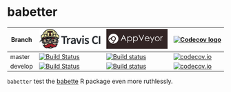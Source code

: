 # babetter

Branch  |[![Travis CI logo](pics/TravisCI.png)](https://travis-ci.com)                                                                         |[![AppVeyor logo](pics/AppVeyor.png)](https://www.appveyor.com)                                                                                                                  |[![Codecov logo](pics/Codecov.png)](https://www.codecov.io)
--------|--------------------------------------------------------------------------------------------------------------------------------------|---------------------------------------------------------------------------------------------------------------------------------------------------------------------------------|--------------------------------------------------------------------------------------------------------------------------------------------------------------------
master  |[![Build Status](https://travis-ci.com/richelbilderbeek/babetter.svg?branch=master)](https://travis-ci.com/richelbilderbeek/babetter) |[![Build status](https://ci.appveyor.com/api/projects/status/wy43dnx199ir3n2h/branch/master?svg=true)](https://ci.appveyor.com/project/richelbilderbeek/babetter/branch/master)  |[![codecov.io](https://codecov.io/github/richelbilderbeek/babetter/coverage.svg?branch=master)](https://codecov.io/github/richelbilderbeek/babetter/branch/master)
develop |[![Build Status](https://travis-ci.com/richelbilderbeek/babetter.svg?branch=develop)](https://travis-ci.com/richelbilderbeek/babetter)|[![Build status](https://ci.appveyor.com/api/projects/status/wy43dnx199ir3n2h/branch/develop?svg=true)](https://ci.appveyor.com/project/richelbilderbeek/babetter/branch/develop)|[![codecov.io](https://codecov.io/github/richelbilderbeek/babetter/coverage.svg?branch=develop)](https://codecov.io/github/richelbilderbeek/babetter/branch/develop)

`babetter` test the [babette](https://github.com/ropensci/babette) 
R package even more ruthlessly.


